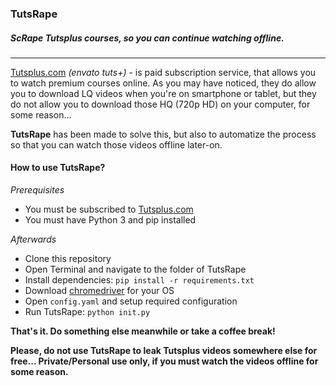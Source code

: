 ### TutsRape
##### ScRape Tutsplus courses, so you can continue watching offline.

---

[Tutsplus.com](https://tutsplus.com/) *(envato tuts+)* - is paid subscription service, that allows you to watch premium courses online. As you may have noticed, they do allow you to download LQ videos when you're on smartphone or tablet, but they do not allow you to download those HQ (720p HD) on your computer, for some reason...

**TutsRape** has been made to solve this, but also to automatize the process so that you can watch those videos offline later-on.

#### How to use TutsRape?
*Prerequisites*
- You must be subscribed to [Tutsplus.com](https://tutsplus.com/pricing)
- You must have Python 3 and pip installed

*Afterwards*
- Clone this repository
- Open Terminal and navigate to the folder of TutsRape
- Install dependencies: `pip install -r requirements.txt`
- Download [chromedriver](https://sites.google.com/a/chromium.org/chromedriver/downloads) for your OS
- Open `config.yaml` and setup required configuration
- Run TutsRape: `python init.py`

**That's it. Do something else meanwhile or take a coffee break!**

__Please, do not use TutsRape to leak Tutsplus videos somewhere else for free... Private/Personal use only, if you must watch the videos offline for some reason.__
